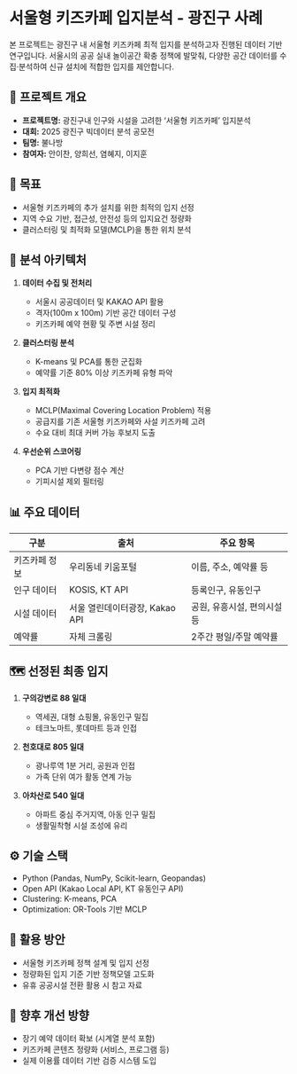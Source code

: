 
# 서울형 키즈카페 입지분석 - 광진구 사례

본 프로젝트는 광진구 내 서울형 키즈카페 최적 입지를 분석하고자 진행된 데이터 기반 연구입니다. 서울시의 공공 실내 놀이공간 확충 정책에 발맞춰, 다양한 공간 데이터를 수집·분석하여 신규 설치에 적합한 입지를 제안합니다.

## 📌 프로젝트 개요

- **프로젝트명:** 광진구내 인구와 시설을 고려한 ‘서울형 키즈카페’ 입지분석
- **대회:** 2025 광진구 빅데이터 분석 공모전
- **팀명:** 불나방
- **참여자:** 안이찬, 양희선, 염혜지, 이지훈

## 🎯 목표

- 서울형 키즈카페의 추가 설치를 위한 최적의 입지 선정
- 지역 수요 기반, 접근성, 안전성 등의 입지요건 정량화
- 클러스터링 및 최적화 모델(MCLP)을 통한 위치 분석

## 🧱 분석 아키텍처

1. **데이터 수집 및 전처리**
   - 서울시 공공데이터 및 KAKAO API 활용
   - 격자(100m x 100m) 기반 공간 데이터 구성
   - 키즈카페 예약 현황 및 주변 시설 정리

2. **클러스터링 분석**
   - K-means 및 PCA를 통한 군집화
   - 예약률 기준 80% 이상 키즈카페 유형 파악

3. **입지 최적화**
   - MCLP(Maximal Covering Location Problem) 적용
   - 공급지를 기존 서울형 키즈카페와 사설 키즈카페 고려
   - 수요 대비 최대 커버 가능 후보지 도출

4. **우선순위 스코어링**
   - PCA 기반 다변량 점수 계산
   - 기피시설 제외 필터링

## 📊 주요 데이터

| 구분 | 출처 | 주요 항목 |
|------|------|------------|
| 키즈카페 정보 | 우리동네 키움포털 | 이름, 주소, 예약률 등 |
| 인구 데이터 | KOSIS, KT API | 등록인구, 유동인구 |
| 시설 데이터 | 서울 열린데이터광장, Kakao API | 공원, 유흥시설, 편의시설 등 |
| 예약률 | 자체 크롤링 | 2주간 평일/주말 예약률 |

## 🗺️ 선정된 최종 입지

1. **구의강변로 88 일대**  
   - 역세권, 대형 쇼핑몰, 유동인구 밀집  
   - 테크노마트, 롯데마트 등과 인접

2. **천호대로 805 일대**  
   - 광나루역 1분 거리, 공원과 인접  
   - 가족 단위 여가 활동 연계 가능

3. **아차산로 540 일대**  
   - 아파트 중심 주거지역, 아동 인구 밀집  
   - 생활밀착형 시설 조성에 유리

## ⚙️ 기술 스택

- Python (Pandas, NumPy, Scikit-learn, Geopandas)
- Open API (Kakao Local API, KT 유동인구 API)
- Clustering: K-means, PCA
- Optimization: OR-Tools 기반 MCLP

## 🚀 활용 방안

- 서울형 키즈카페 정책 설계 및 입지 선정
- 정량화된 입지 기준 기반 정책모델 고도화
- 유휴 공공시설 전환 활용 시 참고 자료

## 📌 향후 개선 방향

- 장기 예약 데이터 확보 (시계열 분석 포함)
- 키즈카페 콘텐츠 정량화 (서비스, 프로그램 등)
- 실제 이용률 데이터 기반 검증 시스템 도입
